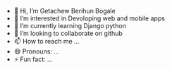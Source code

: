 - 👋 Hi, I’m Getachew Berihun Bogale
- 👀 I’m interested in Devoloping web and mobile apps
- 🌱 I’m currently learning Django python 
- 💞️ I’m looking to collaborate on github
- 📫 How to reach me ...
- 😄 Pronouns: ...
- ⚡ Fun fact: ...

<!---
getbera/getbera is a ✨ special ✨ repository because its `README.md` (this file) appears on your GitHub profile.
You can click the Preview link to take a look at your changes.
--->
